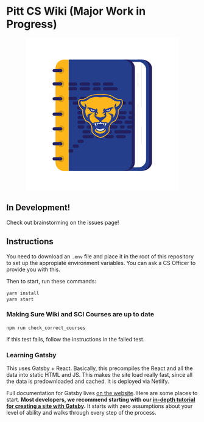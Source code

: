 # Pitt CS Wiki (Major Work in Progress)

<div align="center">
  <a href="https://pittcswiki.netlify.com/">
    <img src="src/images/logo.svg" alt="Pitt CS Wiki" width="400">
  </a>
  <br>
</div>

## In Development!

Check out brainstorming on the issues page!

## Instructions

You need to download an `.env` file and place it in the root of this repository to set up the appropiate environment variables. You can ask a CS Officer to provide you with this.

Then to start, run these commands:

```
yarn install
yarn start
```

### Making Sure Wiki and SCI Courses are up to date

```
npm run check_correct_courses
```

If this test fails, follow the instructions in the failed test.

### Learning Gatsby

This uses Gatsby + React. Basically, this precompiles the React and all the data into static HTML and JS. This makes the site load really
fast, since all the data is predownloaded and cached. It is deployed via
Netlify.

Full documentation for Gatsby lives [on the website](https://www.gatsbyjs.org/). Here are some places to start. **Most developers, we recommend starting with our [in-depth tutorial for creating a site with Gatsby](https://www.gatsbyjs.org/tutorial/).** It starts with zero assumptions about your level of ability and walks through every step of the process.
